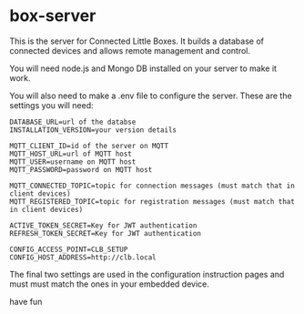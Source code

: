 # box-server

This is the server  for Connected Little Boxes. It builds a database of connected devices and allows remote management and control.

You will need node.js and Mongo DB installed on your server to make it work. 

You will also need to make a .env file to configure the server. These are the settings you will need:
```
DATABASE_URL=url of the databse
INSTALLATION_VERSION=your version details

MQTT_CLIENT_ID=id of the server on MQTT
MQTT_HOST_URL=url of MQTT host
MQTT_USER=username on MQTT host
MQTT_PASSWORD=password on MQTT host

MQTT_CONNECTED_TOPIC=topic for connection messages (must match that in client devices)
MQTT_REGISTERED_TOPIC=topic for registration messages (must match that in client devices)

ACTIVE_TOKEN_SECRET=Key for JWT authentication
REFRESH_TOKEN_SECRET=Key for JWT authentication

CONFIG_ACCESS_POINT=CLB_SETUP
CONFIG_HOST_ADDRESS=http://clb.local

```
The final two settings are used in the configuration instruction pages and must must match the ones in your embedded device. 

have fun